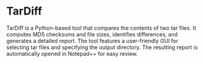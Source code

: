 # TarDiff
TarDiff is a Python-based tool that compares the contents of two tar files. It computes MD5 checksums and file sizes, identifies differences, and generates a detailed report. The tool features a user-friendly GUI for selecting tar files and specifying the output directory. The resulting report is automatically opened in Notepad++ for easy review.
